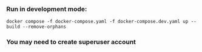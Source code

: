 ### Run in development mode:

```
docker compose -f docker-compose.yaml -f docker-compose.dev.yaml up --build --remove-orphans
```

### You may need to create superuser account